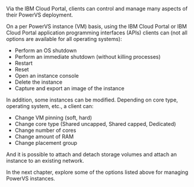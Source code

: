 Via the IBM Cloud Portal, clients can control and manage many aspects of their PowerVS deployment.

On a per PowerVS instance (VM) basis, using the IBM Cloud Portal or IBM Cloud Portal application programming interfaces (APIs) clients can (not all options are available for all operating systems):

   - Perform an OS shutdown
   - Perform an immediate shutdown (without killing processes)
   - Restart
   - Reset
   - Open an instance console
   - Delete the instance
   - Capture and export an image of the instance

In addition, some instances can be modified. Depending on core type, operating system, etc., a client can:

   - Change VM pinning (soft, hard)
   - Change core type (Shared uncapped, Shared capped, Dedicated)
   - Change number of cores
   - Change amount of RAM
   - Change placement group

And it is possible to attach and detach storage volumes and attach an instance to an existing network.

In the next chapter, explore some of the options listed above for managing PowerVS instances.
